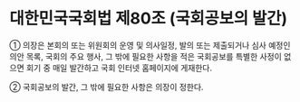 # 대한민국국회법 제80조 (국회공보의 발간)

① 의장은 본회의 또는 위원회의 운영 및 의사일정, 발의 또는 제출되거나 심사 예정인 의안 목록, 국회의 주요 행사, 그 밖에 필요한 사항을 적은 국회공보를 특별한 사정이 없으면 회기 중 매일 발간하고 국회 인터넷 홈페이지에 게재한다.

② 국회공보의 발간, 그 밖에 필요한 사항은 의장이 정한다.
